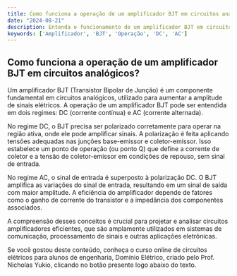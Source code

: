 ```yaml
---
title: Como funciona a operação de um amplificador BJT em circuitos analógicos?
date: "2024-08-21"
description: Entenda o funcionamento de um amplificador BJT em circuitos analógicos, abordando sua operação em DC e AC.
keywords: ['Amplificador', 'BJT', 'Operação', 'DC', 'AC']
---
```


## Como funciona a operação de um amplificador BJT em circuitos analógicos?

Um amplificador BJT (Transistor Bipolar de Junção) é um componente fundamental em circuitos analógicos, utilizado para aumentar a amplitude de sinais elétricos. A operação de um amplificador BJT pode ser entendida em dois regimes: DC (corrente contínua) e AC (corrente alternada).

No regime DC, o BJT precisa ser polarizado corretamente para operar na região ativa, onde ele pode amplificar sinais. A polarização é feita aplicando tensões adequadas nas junções base-emissor e coletor-emissor. Isso estabelece um ponto de operação (ou ponto Q) que define a corrente de coletor e a tensão de coletor-emissor em condições de repouso, sem sinal de entrada.

No regime AC, o sinal de entrada é superposto à polarização DC. O BJT amplifica as variações do sinal de entrada, resultando em um sinal de saída com maior amplitude. A eficiência do amplificador depende de fatores como o ganho de corrente do transistor e a impedância dos componentes associados.

A compreensão desses conceitos é crucial para projetar e analisar circuitos amplificadores eficientes, que são amplamente utilizados em sistemas de comunicação, processamento de sinais e outras aplicações eletrônicas.

Se você gostou deste conteúdo, conheça o curso online de circuitos elétricos para alunos de engenharia, Domínio Elétrico, criado pelo Prof. Nicholas Yukio, clicando no botão presente logo abaixo do texto.